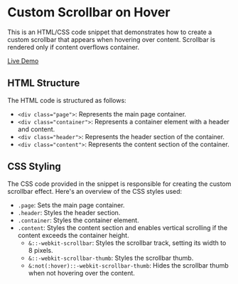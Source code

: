 # Custom Scrollbar on Hover

This is an HTML/CSS code snippet that demonstrates how to create a custom scrollbar that appears when hovering over content.
Scrollbar is rendered only if content overflows container.


[Live Demo](https://morsko1.github.io/custom-scrollbar-on-hover/index.html)


## HTML Structure

The HTML code is structured as follows:

- `<div class="page">`: Represents the main page container.
- `<div class="container">`: Represents a container element with a header and content.
- `<div class="header">`: Represents the header section of the container.
- `<div class="content">`: Represents the content section of the container.


## CSS Styling

The CSS code provided in the snippet is responsible for creating the custom scrollbar effect. Here's an overview of the CSS styles used:

- `.page`: Sets the main page container.
- `.header`: Styles the header section.
- `.container`: Styles the container element.
- `.content`: Styles the content section and enables vertical scrolling if the content exceeds the container height.
  - `&::-webkit-scrollbar`: Styles the scrollbar track, setting its width to 8 pixels.
  - `&::-webkit-scrollbar-thumb`: Styles the scrollbar thumb.
  - `&:not(:hover)::-webkit-scrollbar-thumb`: Hides the scrollbar thumb when not hovering over the content.
